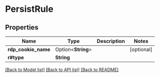 # PersistRule

## Properties

Name | Type | Description | Notes
------------ | ------------- | ------------- | -------------
**rdp_cookie_name** | Option<**String**> |  | [optional]
**r#type** | **String** |  | 

[[Back to Model list]](../README.md#documentation-for-models) [[Back to API list]](../README.md#documentation-for-api-endpoints) [[Back to README]](../README.md)


